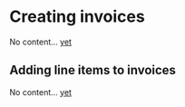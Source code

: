 # Creating invoices

No content...
[yet](https://github.com/dj-stripe/dj-stripe/releases/tag/1.0.0)

## Adding line items to invoices

No content...
[yet](https://github.com/dj-stripe/dj-stripe/releases/tag/1.0.0)
